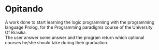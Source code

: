 # Opitando

A work done to start learning the logic programming with the programming language Prolog, for the Programming paradigms course of the University Of Brasília.<br>
The user answer some answer and the program return which optional courses he/she should take during their graduation.
